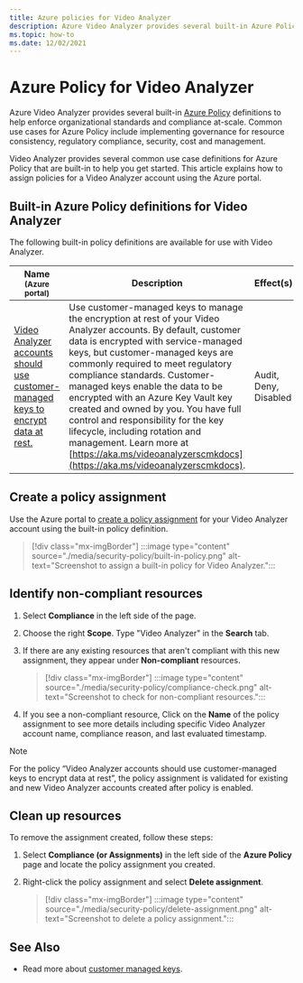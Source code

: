 ```yaml
---
title: Azure policies for Video Analyzer
description: Azure Video Analyzer provides several built-in Azure Policy definitions to help enforce organizational standards and compliance at-scale. This article explains how to assign policies for a Video Analyzer account. 
ms.topic: how-to
ms.date: 12/02/2021
---
```


# Azure Policy for Video Analyzer

Azure Video Analyzer provides several built-in [Azure Policy](../../governance/policy/overview.md) definitions to help enforce organizational standards and compliance at-scale. Common use cases for Azure Policy include implementing governance for resource consistency, regulatory compliance, security, cost and management. 

Video Analyzer provides several common use case definitions for Azure Policy that are built-in to help you get started. This article explains how to assign policies for a Video Analyzer account using the Azure portal. 

## Built-in Azure Policy definitions for Video Analyzer 

The following built-in policy definitions are available for use with Video Analyzer. 

|Name<br /><sub>(Azure portal)</sub> |Description |Effect(s) |Version<br /><sub>(GitHub)</sub> |
|---|---|---|---|
|[Video Analyzer accounts should use customer-managed keys to encrypt data at rest.](https://portal.azure.com/#blade/Microsoft_Azure_Policy/PolicyDetailBlade/definitionId/%2Fproviders%2FMicrosoft.Authorization%2FpolicyDefinitions%2F165a4137-c3ed-4fd0-a17f-1c8a80266580) |Use customer-managed keys to manage the encryption at rest of your Video Analyzer accounts. By default, customer data is encrypted with service-managed keys, but customer-managed keys are commonly required to meet regulatory compliance standards. Customer-managed keys enable the data to be encrypted with an Azure Key Vault key created and owned by you. You have full control and responsibility for the key lifecycle, including rotation and management. Learn more at [https://aka.ms/videoanalyzerscmkdocs](https://aka.ms/videoanalyzerscmkdocs).  |Audit, Deny, Disabled |[1.0.0](https://github.com/Azure/azure-policy/blob/master/built-in-policies/policyDefinitions/Video%20Analyzers/VideoAnalyzer_CustomerManagedKey_Audit.json) |

## Create a policy assignment 

Use the Azure portal to [create a policy assignment](../../governance/policy/assign-policy-portal.md) for your Video Analyzer account using the built-in policy definition. 

> [!div class="mx-imgBorder"]
> :::image type="content" source="./media/security-policy/built-in-policy.png" alt-text="Screenshot to assign a built-in policy for Video Analyzer.":::

## Identify non-compliant resources 

1. Select **Compliance** in the left side of the page.  
1. Choose the right **Scope**. Type "Video Analyzer" in the **Search** tab.
1. If there are any existing resources that aren't compliant with this new assignment, they appear under **Non-compliant** resources.

    > [!div class="mx-imgBorder"]
    > :::image type="content" source="./media/security-policy/compliance-check.png" alt-text="Screenshot to check for non-compliant resources.":::

1. If you see a non-compliant resource, Click on the **Name** of the policy assignment to see more details including specific Video Analyzer account name, compliance reason, and last evaluated timestamp.

> [!NOTE]
>  For the policy “Video Analyzer accounts should use customer-managed keys to encrypt data at rest”, the policy assignment is validated for existing and new Video Analyzer accounts created after policy is enabled. 

## Clean up resources 

To remove the assignment created, follow these steps: 

1. Select **Compliance (or Assignments)** in the left side of the **Azure Policy** page and locate the policy assignment you created. 
1. Right-click the policy assignment and select **Delete assignment**. 

    > [!div class="mx-imgBorder"]
    > :::image type="content" source="./media/security-policy/delete-assignment.png" alt-text="Screenshot to delete a policy assignment.":::

## See Also 

- Read more about [customer managed keys](customer-managed-keys.md).
